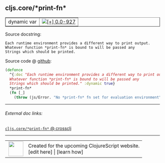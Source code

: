 ## cljs.core/\*print-fn\*



 <table border="1">
<tr>
<td>dynamic var</td>
<td><a href="https://github.com/cljsinfo/cljs-api-docs/tree/0.0-927"><img valign="middle" alt="[+] 0.0-927" title="Added in 0.0-927" src="https://img.shields.io/badge/+-0.0--927-lightgrey.svg"></a> </td>
</tr>
</table>







Source docstring:

```
Each runtime environment provides a different way to print output.
Whatever function *print-fn* is bound to will be passed any
Strings which should be printed.
```


Source code @ [github](https://github.com/clojure/clojurescript/blob/r3030/src/cljs/cljs/core.cljs#L24-L30):

```clj
(defonce
  ^{:doc "Each runtime environment provides a different way to print output.
  Whatever function *print-fn* is bound to will be passed any
  Strings which should be printed." :dynamic true}
  *print-fn*
  (fn [_]
    (throw (js/Error. "No *print-fn* fn set for evaluation environment"))))
```

<!--
Repo - tag - source tree - lines:

 <pre>
clojurescript @ r3030
└── src
    └── cljs
        └── cljs
            └── <ins>[core.cljs:24-30](https://github.com/clojure/clojurescript/blob/r3030/src/cljs/cljs/core.cljs#L24-L30)</ins>
</pre>

-->

---



###### External doc links:

[`cljs.core/*print-fn*` @ crossclj](http://crossclj.info/fun/cljs.core.cljs/*print-fn*.html)<br>

---

 <table>
<tr><td>
<img valign="middle" align="right" width="48px" src="http://i.imgur.com/Hi20huC.png">
</td><td>
Created for the upcoming ClojureScript website.<br>
[edit here] | [learn how]
</td></tr></table>

[edit here]:https://github.com/cljsinfo/cljs-api-docs/blob/master/cljsdoc/cljs.core/STARprint-fnSTAR.cljsdoc
[learn how]:https://github.com/cljsinfo/cljs-api-docs/wiki/cljsdoc-files

<!--

This information was too distracting to show to readers, but I'll leave it
commented here since it is helpful to:

- pretty-print the data used to generate this document
- and show how to retrieve that data



The API data for this symbol:

```clj
{:ns "cljs.core",
 :name "*print-fn*",
 :docstring "Each runtime environment provides a different way to print output.\nWhatever function *print-fn* is bound to will be passed any\nStrings which should be printed.",
 :type "dynamic var",
 :source {:code "(defonce\n  ^{:doc \"Each runtime environment provides a different way to print output.\n  Whatever function *print-fn* is bound to will be passed any\n  Strings which should be printed.\" :dynamic true}\n  *print-fn*\n  (fn [_]\n    (throw (js/Error. \"No *print-fn* fn set for evaluation environment\"))))",
          :title "Source code",
          :repo "clojurescript",
          :tag "r3030",
          :filename "src/cljs/cljs/core.cljs",
          :lines [24 30]},
 :full-name "cljs.core/*print-fn*",
 :full-name-encode "cljs.core/STARprint-fnSTAR",
 :history [["+" "0.0-927"]]}

```

Retrieve the API data for this symbol:

```clj
;; from Clojure REPL
(require '[clojure.edn :as edn])
(-> (slurp "https://raw.githubusercontent.com/cljsinfo/cljs-api-docs/catalog/cljs-api.edn")
    (edn/read-string)
    (get-in [:symbols "cljs.core/*print-fn*"]))
```

-->

